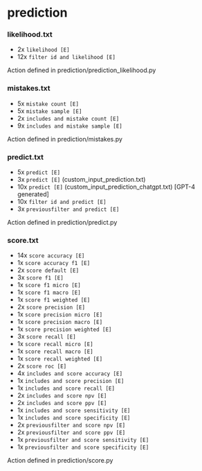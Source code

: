 # prediction

### likelihood.txt
* 2x `likelihood [E]`
* 12x `filter id and likelihood [E]`

Action defined in prediction/prediction_likelihood.py

### mistakes.txt
* 5x `mistake count [E]`
* 5x `mistake sample [E]`
* 2x `includes and mistake count [E]`
* 9x `includes and mistake sample [E]`

Action defined in prediction/mistakes.py

### predict.txt
* 5x `predict [E]`
* 3x `predict [E]` (custom_input_prediction.txt)
* 10x `predict [E]` (custom_input_prediction_chatgpt.txt) [GPT-4 generated]
* 10x `filter id and predict [E]`
* 3x `previousfilter and predict [E]`

Action defined in prediction/predict.py


### score.txt
* 14x `score accuracy [E]`
* 1x `score accuracy f1 [E]`
* 2x `score default [E]`
* 3x `score f1 [E]`
* 1x `score f1 micro [E]`
* 1x `score f1 macro [E]`
* 1x `score f1 weighted [E]`
* 2x `score precision [E]`
* 1x `score precision micro [E]`
* 1x `score precision macro [E]`
* 1x `score precision weighted [E]`
* 3x `score recall [E]`
* 1x `score recall micro [E]`
* 1x `score recall macro [E]`
* 1x `score recall weighted [E]`
* 2x `score roc [E]`
* 4x `includes and score accuracy [E]`
* 1x `includes and score precision [E]`
* 1x `includes and score recall [E]`
* 2x `includes and score npv [E]`
* 2x `includes and score ppv [E]`
* 1x `includes and score sensitivity [E]`
* 1x `includes and score specificity [E]`
* 2x `previousfilter and score npv [E]`
* 2x `previousfilter and score ppv [E]`
* 1x `previousfilter and score sensitivity [E]`
* 1x `previousfilter and score specificity [E]`

Action defined in prediction/score.py

